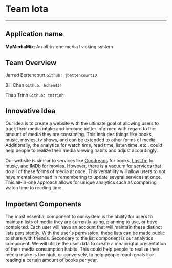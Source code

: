 # Team Iota
---

## Application name 
**MyMediaMix**: An all-in-one media tracking system

## Team Overview

Jarred Bettencourt `Github: jbettencourt10`

Bill Chen `Github: bchen434`

Thao Trinh `Github: tmtrinh`


## Innovative Idea

Our idea is to create a website with the ultimate goal of allowing users to track their media intake and become better informed with regard to the amount of media they are consuming. This includes things like books, music, movies, tv shows, and can be extended to other forms of media. Additionally, the analytics for watch time, read time, listen time, etc., could help people to realize their media viewing habits and adjust accordingly.

Our website is similar to services like [Goodreads](https://goodreads.com) for books, [Last.fm](https://Last.fm) for music, and [IMDb](https://www.imdb.com/) for movies. However, there is a vacuum for services that do all of these forms of media at once. This versatility will allow users to not have mental overhead in remembering to update several services at once. This all-in-one approach allows for unique analytics such as comparing watch time to reading time.



## Important Components

The most essential component to our system is the ability for users to maintain lists of media they are currently using, planning to use, or have completed. Each user will have an account that will maintain these distinct lists persistently. With the user's permission, these lists can be made public to share with friends. Secondary to the list component is our analytics component. We will utilize the user data to create a meaningful presentation of their media consumption habits. This could help people to realize their media intake is too high, or conversely, to help people reach goals like reading a certain amount of books per year.

